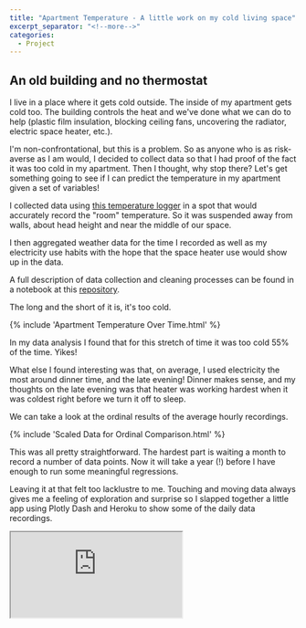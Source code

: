 ```yaml
---
title: "Apartment Temperature - A little work on my cold living space"
excerpt_separator: "<!--more-->"
categories: 
  - Project
---
```




## An old building and no thermostat

I live in a place where it gets cold outside. The inside of my apartment gets cold too. The building controls the heat and we've done what we can do to help (plastic film insulation, blocking ceiling fans, uncovering the radiator, electric space heater, etc.). 

I'm non-confrontational, but this is a problem. So as anyone who is as risk-averse as I am would,  I decided to collect data so that I had proof of the fact it was too cold in my apartment. Then I thought, why stop there? Let's get something going to see if I can predict the temperature in my apartment given a set of variables!

I collected data using [this temperature logger](https://www.elitechustore.com/products/elitech-rc-5-pdf-usb-temperature-data-logger-32000-points-reusable?_pos=4&_sid=472efe853&_ss=r) in a spot that would accurately record the "room" temperature. So it was suspended away from walls, about head height and near the middle of our space. 

I then aggregated weather data for the time I recorded as well as my electricity use habits with the hope that the space heater use would show up in the data. 

A full description of data collection and cleaning processes can be found in a notebook at this [repository](https://github.com/Ferrallv/ApartmentTemperature). 

The long and the short of it is, it's too cold.

{% include 'Apartment Temperature Over Time.html' %}

In my data analysis I found that for this stretch of time it was too cold 55% of the time. Yikes! 

What else I found interesting was that, on average, I used electricity the most around dinner time, and the late evening! Dinner makes sense, and my thoughts on the late evening was that heater was working hardest when it was coldest right before we turn it off to sleep.

We can take a look at the ordinal results of the average hourly recordings.

{% include 'Scaled Data for Ordinal Comparison.html' %}

This was all pretty straightforward. The hardest part is waiting a month to record a number of data points. Now it will take a year (!) before I have enough to run some meaningful regressions.

Leaving it at that felt too lacklustre to me. Touching and moving data always gives me a feeling of exploration and surprise so I slapped together a little app using Plotly Dash and Heroku to show some of the daily data recordings. 

<iframe src=https://apartment-dash-app.herokuapp.com/></iframe>
